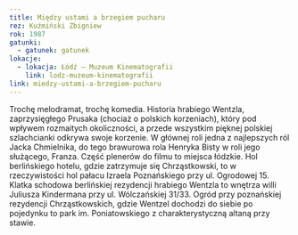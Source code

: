```yaml
---
title: Między ustami a brzegiem pucharu
rez: Kuźmiński Zbigniew
rok: 1987
gatunki: 
  - gatunek: gatunek
lokacje:
  - lokacja: Łódź – Muzeum Kinematografii
    link: lodz-muzeum-kinematografii
link: miedzy-ustami-a-brzegiem-pucharu
---
```

Trochę melodramat, trochę komedia. Historia hrabiego Wentzla, zaprzysięgłego Prusaka (chociaż o polskich korzeniach), który pod wpływem rozmaitych okoliczności, a przede wszystkim pięknej polskiej szlachcianki odkrywa swoje korzenie. W głównej roli jedna z najlepszych ról Jacka Chmielnika, do tego brawurowa rola Henryka Bisty w roli jego służącego, Franza.
Część plenerów do filmu to miejsca łódzkie. Hol berlińskiego hotelu, gdzie zatrzymuje się Chrząstkowski, to w rzeczywistości hol pałacu Izraela Poznańskiego przy ul. Ogrodowej 15. Klatka schodowa berlińskiej rezydencji hrabiego Wentzla to wnętrza willi Juliusza Kindermana przy ul. Wólczańskiej 31/33. Ogród przy poznańskiej rezydencji Chrząstkowskich, gdzie Wentzel dochodzi do siebie po pojedynku to park im. Poniatowskiego z charakterystyczną altaną przy stawie.
